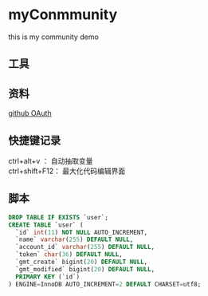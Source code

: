 # myConmmunity
this is my community demo

## 工具

## 资料
[github OAuth ](https://developer.github.com/apps/building-oauth-apps/creating-an-oauth-app/)


## 快捷键记录
ctrl+alt+v ： 自动抽取变量  
ctrl+shift+F12： 最大化代码编辑界面  

## 脚本  
```sql
DROP TABLE IF EXISTS `user`;
CREATE TABLE `user` (
  `id` int(11) NOT NULL AUTO_INCREMENT,
  `name` varchar(255) DEFAULT NULL,
  `account_id` varchar(255) DEFAULT NULL,
  `token` char(36) DEFAULT NULL,
  `gmt_create` bigint(20) DEFAULT NULL,
  `gmt_modified` bigint(20) DEFAULT NULL,
  PRIMARY KEY (`id`)
) ENGINE=InnoDB AUTO_INCREMENT=2 DEFAULT CHARSET=utf8;

```